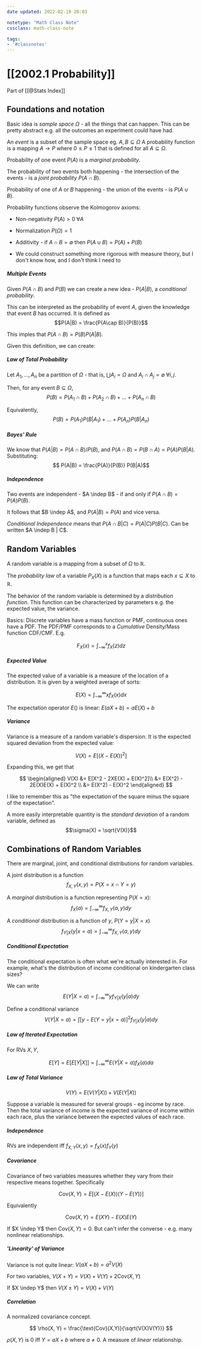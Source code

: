 ```yaml
---
date updated: 2022-02-19 20:03

notetype: "Math Class Note"
cssclass: math-class-note

tags: 
- '#classnotes'
---
```


# [[2002.1 Probability]]
Part of [[@Stats Index]]


## Foundations and notation

Basic idea is _sample space_ $\Omega$ - all the things that can happen. This can be pretty abstract e.g. all the outcomes an experiment could have had.

An _event_ is a subset of the sample space eg. $A, B \subseteq \Omega$ 
A probability function is a mapping $A \to P$ where $0 \le P \le 1$ that is defined for all $A \subseteq \Omega$.  

Probability of one event $P(A)$ is a _marginal probability_.

The probability of two events both happening - the intersection of the events - is a _joint probability_ $P(A \cap B)$.

Probability of one of $A$ or $B$ happening - the union of the events - is $P(A \cup B)$.


Probability functions observe the Kolmogorov axioms:
- Non-negativity $P(A) >0 \; \forall A$
- Normalization  $P(\Omega) = 1$
- Additivity - if $A \cap B = \emptyset$ then $P(A \cup B) = P(A) + P(B)$

- We could construct something more rigorous with measure theory, but I don't know how, and I don't think I need to 

##### Multiple Events

Given $P(A \cap B)$ and $P(B)$ we can create a new idea - $P(A | B)$, a _conditional probability_.

This can be interpreted as the probability of event $A$, given the knowledge that event $B$ has occurred. It is defined as 
$$P(A|B) = \frac{P(A\cap B)}{P(B)}$$

This imples that $P(A \cap B) = P(B)P(A|B)$.

Given this definition, we can create:

##### Law of Total Probability

Let $A_1, \ldots, A_n$ be a partition of $\Omega$ - that is, $\bigcup A_i = \Omega$ and  $A_i \cap A_j = \emptyset \; \forall i,j$.

Then, for any event $B \subseteq \Omega$, $$P(B) = P(A_1 \cap B) + P(A_2 \cap B) + \ldots + P(A_n \cap B)$$

Equivalently, 
$$P(B) = P(A_1)P(B|A_1) + \ldots + P(A_n)P(B|A_n)$$

##### Bayes' Rule

We know that $P(A|B) = P(A\cap B)/P(B)$, and $P(A \cap B) = P(B \cap A) = P(A)P(B|A)$. Substituting: 
$$ P(A|B)  = \frac{P(A)}{P(B)} P(B|A)$$


##### Independence

Two events are independent - $A \indep B$ - if and only if $P(A \cap B) = P(A)P(B)$. 

It follows that $B \indep A$, and $P(A|B) = P(A)$ and vice versa.

_Conditional Independence_ means that $P(A \cap B | C) = P(A|C)P(B|C)$.  Can be written $A \indep B | C$.



## Random Variables 

A random variable is a mapping from a subset of $\Omega$ to $\mathbb{R}$. 
 
The _probability law_ of a variable $P_X(X)$ is a function that maps each $x \subseteq X$ to $\mathbb{R}$. 

The behavior of the random variable is determined by a _distribution function_. This function can be characterized by parameters e.g. the expected value, the variance. 


Basics: Discrete variables have a mass function or PMF, continuous ones have a PDF. The PDF/PMF corresponds to a _Cumulative_ Density/Mass function CDF/CMF. E.g. 

$$F_X(x) = \int_{-\infty}^x f_X(z)dz$$


##### Expected Value

The expected value of a variable is a measure of the location of a distribution. It is given by a weighted average of sorts:

$$ E(X) = \int_{-\infty}^{\infty}x f_X(x) dx $$

The expectation operator $E()$ is linear: $E(aX + b) = aE(X) + b$

##### Variance

Variance is a measure of a random variable's dispersion. It is the expected squared deviation from the expected value:

$$ V(X) = E[(X - E(X))^2 ] $$

Expanding this, we get that 

$$ \begin{aligned}
V(X) &= E[X^2 - 2XE(X) + E(X)^2]\\
&= E(X^2) - 2E(X)E(X) + E(X)^2 \\
&= E(X^2) - E(X)^2 
\end{aligned}
$$

I like to remember this as "the expectation of the square minus the square of the expectation".



A more easily interpretable quantity is the _standard deviation_ of a random variable, defined as 
$$\sigma(X) = \sqrt{V(X)}$$

## Combinations of Random Variables

There are marginal, joint, and conditional distributions for random variables. 

A joint distribution is a function 
$$f_{X,Y}(x,y) = P(X = x \cap Y = y)$$

A _marginal_ distribution is a function representing $P(X = x):$
$$f_X(a) = \int_{-\infty}^\infty f_{X,Y} (a,y)dy$$

A _conditional_ distribution is a function of $y$, $P(Y = y|X = x)$
$$f_{Y|X}(y|x = a) =\int_{-\infty}^\infty f_{X,Y}(a,y) dy $$

##### Conditional Expectation

The conditional expectation is often what we're actually interested in. For example, what's the distribution of income conditional on kindergarten class sizes? 

We can write $$E(Y|X = a) = \int_{-\infty}^{\infty} y f_{Y|X}(y|a) dy $$


Define a conditional variance 
$$ V(Y|X=a) = \int[y - E(Y = y|x = a)]^2f_{Y|X}(y|a) dy$$

##### Law of Iterated Expectation

For RVs $X, Y$, 

$$ E[Y] = E[E[Y|X]] = \int_{-\infty}^{\infty} E(Y|X= a) f_X(a)da$$


##### Law of Total Variance

$$ V(Y) = E(V(Y|X)) + V(E(Y|X))$$

Suppose a variable is measured for several groups - eg income by race. Then the total variance of income is the expected variance of income within each race, plus the variance between the expected values of each race. 



##### Independence

RVs are independent iff $f_{X,Y}(x,y) = f_X(x)f_Y(y)$


##### Covariance 

Covariance of two variables measures whether they vary from their respective means together. Specifically

$$ \text{Cov}(X,Y) = E[(X - E(X))(Y - E(Y))]$$

Equivalently

$$ \text{Cov}(X,Y) = E(XY) - E(X)E(Y)$$

If $X \indep Y$ then $\text{Cov}(X,Y) = 0$. But can't infer the converse - e.g. many nonlinear relationships.


##### 'Linearity' of Variance

Variance is not quite linear: $V(aX + b) = a^2V(X)$

For two variables, $V(X + Y) = V(X)+ V(Y) + 2\text{Cov}(X,Y)$

If $X \indep Y$ then $V(X \pm Y) = V(X) + V(Y)$

##### Correlation

A normalized covariance concept. 

$$ \rho(X, Y) = \frac{\text{Cov}(X,Y)}{\sqrt{V(X)V(Y)}} $$

$\rho(X,Y)$ is 0 iff $Y = aX + b$ where $a \neq 0$. A measure of *linear* relationship.


